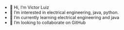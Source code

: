 - 👋 Hi, I’m Victor Luiz 
- 👀 I’m interested in electrical engineering, java, python.
- 🌱 I’m currently learning electrical engineering and java
- 💞️ I’m looking to collaborate on GitHub 

<!---
VictorLCarvalho/VictorLCarvalho is a ✨ special ✨ repository because its `README.md` (this file) appears on your GitHub profile.
You can click the Preview link to take a look at your changes.
--->
